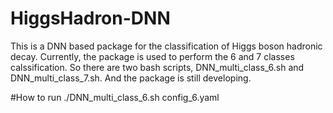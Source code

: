 # HiggsHadron-DNN
This is a DNN based package for the classification of Higgs boson hadronic decay.
Currently, the package is used to perform the 6 and 7 classes calssification. So there are two
bash scripts, DNN_multi_class_6.sh and DNN_multi_class_7.sh.
And the package is still developing.

#How to run
./DNN_multi_class_6.sh config_6.yaml

